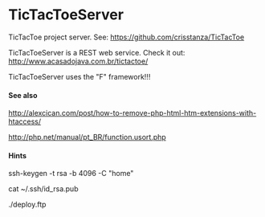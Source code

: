 # TicTacToeServer

TicTacToe project server. See: https://github.com/crisstanza/TicTacToe

TicTacToeServer is a REST web service. Check it out: http://www.acasadojava.com.br/tictactoe/

TicTacToeServer uses the "F" framework!!!





#### See also

http://alexcican.com/post/how-to-remove-php-html-htm-extensions-with-htaccess/

http://php.net/manual/pt_BR/function.usort.php



#### Hints

ssh-keygen -t rsa -b 4096 -C "home"

cat ~/.ssh/id_rsa.pub

./deploy.ftp <USER> <PASS>
